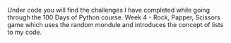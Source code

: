Under code you will find the challenges I have completed while going through the 100 Days of Python course.
Week 4 - Rock, Papper, Scissors game which uses the random mondule and introduces the concept of lists to my code.
